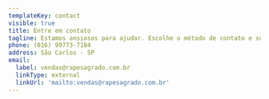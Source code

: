 ```yaml
---
templateKey: contact
visible: true
title: Entre em contato
tagline: Estamos ansiosos para ajudar. Escolhe o método de contato e sua preferência.
phone: (016) 99773-7184
address: São Carlos - SP
email:
  label: vendas@rapesagrado.com.br
  linkType: external
  linkUrl: 'mailto:vendas@rapesagrado.com.br'
---
```


